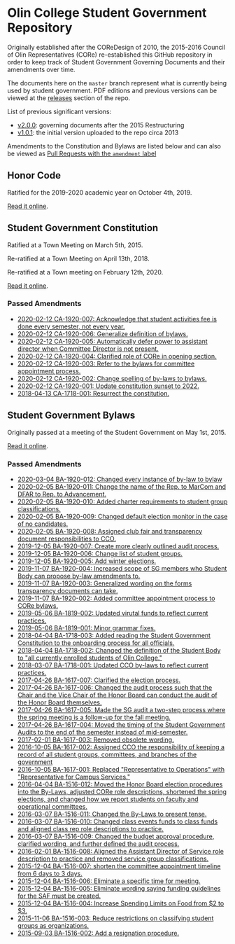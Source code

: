 # Olin College Student Government Repository

Originally established after the COReDesign of 2010, the 2015-2016 Council of
Olin Representatives (CORe) re-established this GitHub repository in order to
keep track of Student Government Governing Documents and their amendments over
time.

The documents here on the `master` branch represent what is currently being used
by student government. PDF editions and previous versions can be viewed at
the [releases](https://github.com/olin/studentgovernment/releases) section of
the repo.

List of previous significant versions:
- [v2.0.0](https://github.com/olin/studentgovernment/releases/tag/v2.0.0):
  governing documents after the 2015 Restructuring
- [v1.0.1](https://github.com/olin/studentgovernment/releases/tag/v1.0.1): the
  initial version uploaded to the repo circa 2013

Amendments to the Constitution and Bylaws are listed below and can also be
viewed as [Pull Requests with the `amendment` label](https://github.com/olin/studentgovernment/pulls?utf8=%E2%9C%93&q=is%3Apr+label%3Aamendment+)

## Honor Code
Ratified for the 2019-2020 academic year on October 4th, 2019.

[Read it online](https://github.com/olin/studentgovernment/blob/master/honorcode.md).

## Student Government Constitution

Ratified at a Town Meeting on March 5th, 2015.

Re-ratified at a Town Meeting on April 13th, 2018.

Re-ratified at a Town meeting on February 12th, 2020.

[Read it online](https://github.com/olin/studentgovernment/blob/master/constitution.md).

### Passed Amendments

- [2020-02-12 CA-1920-007: Acknowledge that student activities fee is done every semester, not every year.](https://github.com/olin/studentgovernment/pull/72)
- [2020-02-12 CA-1920-006: Generalize definition of bylaws.](https://github.com/olin/studentgovernment/pull/76)
- [2020-02-12 CA-1920-005: Automatically defer power to assistant director when Committee Director is not present.](https://github.com/olin/studentgovernment/pull/75)
- [2020-02-12 CA-1920-004: Clarified role of CORe in opening section.](https://github.com/olin/studentgovernment/pull/74)
- [2020-02-12 CA-1920-003: Refer to the bylaws for committee appointment process.](https://github.com/olin/studentgovernment/pull/83)
- [2020-02-12 CA-1920-002: Change spelling of by-laws to bylaws.](https://github.com/olin/studentgovernment/pull/78)
- [2020-02-12 CA-1920-001: Update constitution sunset to 2022.](https://github.com/olin/studentgovernment/pull/64)
- [2018-04-13 CA-1718-001: Resurrect the constitution.](https://github.com/olin/studentgovernment/pull/37)

## Student Government Bylaws

Originally passed at a meeting of the Student Government on May 1st, 2015.

[Read it online](https://github.com/olin/studentgovernment/blob/master/bylaws.md).

### Passed Amendments

- [2020-03-04 BA-1920-012: Changed every instance of by-law to bylaw](https://github.com/olin/studentgovernment/pull/85/)
- [2020-02-05 BA-1920-011: Change the name of the Rep. to MarCom and DFAR to
  Rep. to Advancement.](https://github.com/olin/studentgovernment/pull/80)
- [2020-02-05 BA-1920-010: Added charter requirements to student group
  classifications.](https://github.com/olin/studentgovernment/pull/63)
- [2020-02-05 BA-1920-009: Changed default election monitor in the case of no
  candidates.](https://github.com/olin/studentgovernment/pull/62)
- [2020-02-05 BA-1920-008: Assigned club fair and transparency document
  responsibilities to CCO.](https://github.com/olin/studentgovernment/pull/61)
- [2019-12-05 BA-1920-007: Create more clearly outlined audit process.](https://github.com/olin/studentgovernment/pull/60)
- [2019-12-05 BA-1920-006: Change list of student groups.](https://github.com/olin/studentgovernment/pull/59)
- [2019-12-05 BA-1920-005: Add winter elections.](https://github.com/olin/studentgovernment/pull/58)
- [2019-11-07 BA-1920-004: Increased scope of SG members who Student Body can
  propose by-law amendments to.](https://github.com/olin/studentgovernment/pull/57)
- [2019-11-07 BA-1920-003: Generalized wording on the forms transparency
  documents can take.](https://github.com/olin/studentgovernment/pull/56)
- [2019-11-07 BA-1920-002: Added committee appointment process to CORe bylaws.](https://github.com/olin/studentgovernment/pull/55)
- [2019-05-06 BA-1819-002: Updated virutal funds to reflect current practices.](https://github.com/olin/studentgovernment/pull/49)
- [2019-05-06 BA-1819-001: Minor grammar fixes.](https://github.com/olin/studentgovernment/pull/48)
- [2018-04-04 BA-1718-003: Added reading the Student Government Constitution to
  the onboarding process for all officials.](https://github.com/olin/studentgovernment/pull/33)
- [2018-04-04 BA-1718-002: Changed the definition of the Student Body to "all
  currently enrolled students of Olin College."](https://github.com/olin/studentgovernment/pull/32)
- [2018-03-07 BA-1718-001: Updated CCO by-laws to reflect current practices.](https://github.com/olin/studentgovernment/pull/30)
- [2017-04-26 BA-1617-007: Clarified the election process.](https://github.com/olin/studentgovernment/pull/29)
- [2017-04-26 BA-1617-006: Changed the audit process such that the Chair and the
  Vice Chair of the Honor Board can conduct the audit of the Honor Board
  themselves.](https://github.com/olin/studentgovernment/pull/28)
- [2017-04-26 BA-1617-005: Made the SG audit a two-step process where the spring
  meeting is a follow-up for the fall meeting.](https://github.com/olin/studentgovernment/pull/27)
- [2017-04-26 BA-1617-004: Moved the timing of the Student Government Audits to
  the end of the semester instead of mid-semester.](https://github.com/olin/studentgovernment/pull/26)
- [2017-02-01 BA-1617-003: Removed obsolete wording.](https://github.com/olin/studentgovernment/pull/25)
- [2016-10-05 BA-1617-002: Assigned CCO the responsibility of keeping a record of
  all student groups, committees, and branches of the government](https://github.com/olin/studentgovernment/pull/24)
- [2016-10-05 BA-1617-001: Replaced "Representative to Operations" with
  "Representative for Campus Services."](https://github.com/olin/studentgovernment/pull/23)
- [2016-04-04 BA-1516-012: Moved the Honor Board election procedures into the
  By-Laws, adjusted CORe role descriptions, shortened the spring elections, and
  changed how we report students on faculty and operational committees.](https://github.com/olin/studentgovernment/pull/17)
- [2016-03-07 BA-1516-011: Changed the By-Laws to present tense.](https://github.com/olin/studentgovernment/pull/12)
- [2016-03-07 BA-1516-010: Changed class events funds to class funds and aligned
  class rep role descriptions to practice.](https://github.com/olin/studentgovernment/pull/11)
- [2016-03-07 BA-1516-009: Changed the budget approval procedure, clarified
  wording, and further defined the audit process.](https://github.com/olin/studentgovernment/pull/10)
- [2016-02-01 BA-1516-008: Aligned the Assistant Director of Service role
  description to practice and removed service group classifications.](https://github.com/olin/studentgovernment/pull/9)
- [2015-12-04 BA-1516-007: shorten the committee appointment timeline from 6
  days to 3 days.](https://github.com/olin/studentgovernment/pull/8)
- [2015-12-04 BA-1516-006: Eliminate a specific time for meeting.](https://github.com/olin/studentgovernment/pull/7)
- [2015-12-04 BA-1516-005: Eliminate wording saying funding guidelines for the
  SAF must be created.](https://github.com/olin/studentgovernment/pull/6)
- [2015-12-04 BA-1516-004: Increase Spending Limits on Food from $2 to $3.](https://github.com/olin/studentgovernment/pull/5)
- [2015-11-06 BA-1516-003: Reduce restrictions on classifying student groups as
  organizations.](https://github.com/olin/studentgovernment/pull/2)
- [2015-09-03 BA-1516-002: Add a resignation procedure.](https://github.com/olin/studentgovernment/pull/1)
